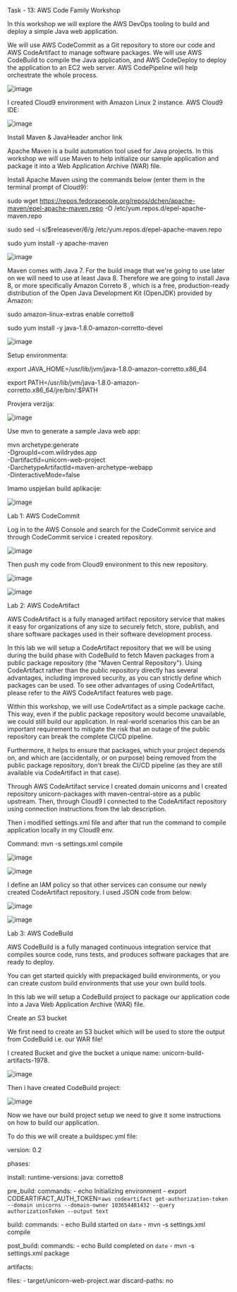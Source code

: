 Task - 13: AWS Code Family Workshop


In this workshop we will explore the AWS DevOps tooling to build and deploy a simple Java web application.

We will use AWS CodeCommit as a Git repository to store our code and AWS CodeArtifact to manage software packages. 
We will use AWS CodeBuild to compile the Java application, and AWS CodeDeploy to deploy the application to an EC2 web server. 
AWS CodePipeline will help orchestrate the whole process.



![image](https://github.com/farisduda/Faris-Cakal-devops-mentorship/assets/39408064/35ab5f22-ff1f-44a1-989c-18bab662ec8a)



I created Cloud9 environment with Amazon Linux 2 instance.
AWS Cloud9 IDE:




![image](https://github.com/farisduda/Faris-Cakal-devops-mentorship/assets/39408064/87ab78f6-31fd-4c2e-b05f-71484ea431c8)


Install Maven & JavaHeader anchor link

Apache Maven  is a build automation tool used for Java projects. In this workshop we will use Maven to help initialize our sample application and package it into a Web Application Archive (WAR) file.

Install Apache Maven using the commands below (enter them in the terminal prompt of Cloud9):

sudo wget https://repos.fedorapeople.org/repos/dchen/apache-maven/epel-apache-maven.repo -O /etc/yum.repos.d/epel-apache-maven.repo

sudo sed -i s/\$releasever/6/g /etc/yum.repos.d/epel-apache-maven.repo

sudo yum install -y apache-maven




![image](https://github.com/farisduda/Faris-Cakal-devops-mentorship/assets/39408064/2a2112a5-f73f-44f0-a27e-6f6c07799431)


Maven comes with Java 7. For the build image that we're going to use later on we will need to use at least Java 8. 
Therefore we are going to install Java 8, or more specifically Amazon Correto 8 , which is a free, production-ready distribution of the Open Java Development Kit (OpenJDK) provided by Amazon:

sudo amazon-linux-extras enable corretto8

sudo yum install -y java-1.8.0-amazon-corretto-devel



![image](https://github.com/farisduda/Faris-Cakal-devops-mentorship/assets/39408064/46a11673-abe4-4708-9c34-0e1099c603d8)



Setup environmenta:

export JAVA_HOME=/usr/lib/jvm/java-1.8.0-amazon-corretto.x86_64

export PATH=/usr/lib/jvm/java-1.8.0-amazon-corretto.x86_64/jre/bin/:$PATH

Provjera verzija:



![image](https://github.com/farisduda/Faris-Cakal-devops-mentorship/assets/39408064/a65f3cba-c49a-4b89-8582-a479857c385e)



Use mvn to generate a sample Java web app:

mvn archetype:generate \
    -DgroupId=com.wildrydes.app \
    -DartifactId=unicorn-web-project \
    -DarchetypeArtifactId=maven-archetype-webapp \
    -DinteractiveMode=false


Imamo uspješan build aplikacije:




 ![image](https://github.com/farisduda/Faris-Cakal-devops-mentorship/assets/39408064/2a1ff7ef-59a5-4387-ae9e-54acf4c7cd70)


Lab 1: AWS CodeCommit


Log in to the AWS Console and search for the CodeCommit service and through CodeCommit service i created repository.



![image](https://github.com/farisduda/Faris-Cakal-devops-mentorship/assets/39408064/b3575e19-6a7f-44b5-ab57-89962908159f)



Then push my code from Cloud9 environment to this new repository.



![image](https://github.com/farisduda/Faris-Cakal-devops-mentorship/assets/39408064/6fa36c8e-cb3d-444b-a2ef-65257fe63c56)




![image](https://github.com/farisduda/Faris-Cakal-devops-mentorship/assets/39408064/ea394b78-2f7d-42a3-8d9a-2020e82d9d27)




Lab 2: AWS CodeArtifact


AWS CodeArtifact is a fully managed artifact repository service that makes it easy for organizations of any size to securely fetch, store, publish, and share software packages used in their software development process.

In this lab we will setup a CodeArtifact repository that we will be using during the build phase with CodeBuild to fetch Maven packages from a public package repository (the "Maven Central Repository"). 
Using CodeArtifact rather than the public repository directly has several advantages, including improved security, as you can strictly define which packages can be used. To see other advantages of using CodeArtifact, please refer to the AWS CodeArtifact features web page.

Within this workshop, we will use CodeArtifact as a simple package cache. 
This way, even if the public package repository would become unavailable, we could still build our application.
In real-world scenarios this can be an important requirement to mitigate the risk that an outage of the public repository can break the complete CI/CD pipeline.

Furthermore, it helps to ensure that packages, which your project depends on, and which are (accidentally, or on purpose) being removed from the public package repository, don't break the CI/CD pipeline (as they are still available via CodeArtifact in that case).

Through AWS CodeArtifact service I created domain unicorns and I created repository unicorn-packages with maven-central-store as a public upstream.
Then, through Cloud9 I connected to the CodeArtifact repository using connection instructions from the lab description.

Then i modified settings.xml file and after that run the command to compile application locally in my Cloud9 env.

Command:  mvn -s settings.xml compile



![image](https://github.com/farisduda/Faris-Cakal-devops-mentorship/assets/39408064/15a9e512-83ba-4b87-a69d-49e5056eacbf)




![image](https://github.com/farisduda/Faris-Cakal-devops-mentorship/assets/39408064/25bc23d8-8eec-4b54-9460-79527464dc75)




I define an IAM policy so that other services can consume our newly created CodeArtifact repository. I used JSON code from below:




![image](https://github.com/farisduda/Faris-Cakal-devops-mentorship/assets/39408064/e0812df1-16ce-4eca-93e1-822f56f64a75)




![image](https://github.com/farisduda/Faris-Cakal-devops-mentorship/assets/39408064/f1fc83e5-3a83-483c-918b-bf9d6c5eacdf)






Lab 3: AWS CodeBuild


AWS CodeBuild is a fully managed continuous integration service that compiles source code, runs tests, and produces software packages that are ready to deploy. 

You can get started quickly with prepackaged build environments, or you can create custom build environments that use your own build tools.

In this lab we will setup a CodeBuild project to package our application code into a Java Web Application Archive (WAR) file.


Create an S3 bucket

We first need to create an S3 bucket which will be used to store the output from CodeBuild i.e. our WAR file!

I created Bucket and give the bucket a unique name: unicorn-build-artifacts-1978.


![image](https://github.com/farisduda/Faris-Cakal-devops-mentorship/assets/39408064/dfd41881-5051-4829-a801-fb8f7fdf1791)



Then i have created CodeBuild project:



![image](https://github.com/farisduda/Faris-Cakal-devops-mentorship/assets/39408064/e14e5306-a957-4355-8321-d6dc594b176f)



Now we have our build project setup we need to give it some instructions on how to build our application. 

To do this we will create a buildspec.yml file:


version: 0.2

phases:

  install:
    runtime-versions:
      java: corretto8
 
  pre_build:
    commands:
      - echo Initializing environment
      - export CODEARTIFACT_AUTH_TOKEN=`aws codeartifact get-authorization-token --domain unicorns --domain-owner 103654481432 --query authorizationToken --output text`
 
  build:
    commands:
      - echo Build started on `date`
      - mvn -s settings.xml compile
 
  post_build:
    commands:
      - echo Build completed on `date`
      - mvn -s settings.xml package

artifacts:
  
  files:
    - target/unicorn-web-project.war
  discard-paths: no


  










